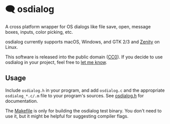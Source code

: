 # 🗨️ osdialog

A cross platform wrapper for OS dialogs like file save, open, message boxes, inputs, color picking, etc.

osdialog currently supports macOS, Windows, and GTK 2/3 and [Zenity](https://gitlab.gnome.org/GNOME/zenity) on Linux.

This software is released into the public domain ([CC0](LICENSE.txt)).
If you decide to use osdialog in your project, feel free to [let me know](https://github.com/AndrewBelt/osdialog/issues/9).

## Usage

Include `osdialog.h` in your program, and add `osdialog.c` and the appropriate `osdialog_*.c/.m` file to your program's sources.
See [osdialog.h](osdialog.h) for documentation.

The [Makefile](Makefile) is only for building the osdialog test binary.
You don't need to use it, but it might be helpful for suggesting compiler flags.
